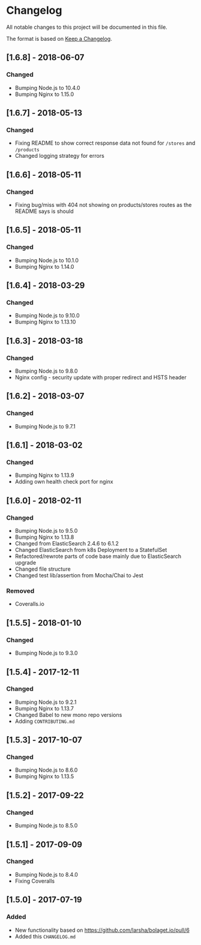 # Changelog
All notable changes to this project will be documented in this file.

The format is based on [Keep a Changelog](http://keepachangelog.com/en/1.0.0/).

## [1.6.8] - 2018-06-07
### Changed
- Bumping Node.js to 10.4.0
- Bumping Nginx to 1.15.0

## [1.6.7] - 2018-05-13
### Changed
- Fixing README to show correct response data not found for `/stores` and `/products`
- Changed logging strategy for errors

## [1.6.6] - 2018-05-11
### Changed
- Fixing bug/miss with 404 not showing on products/stores routes as the README says is should

## [1.6.5] - 2018-05-11
### Changed
- Bumping Node.js to 10.1.0
- Bumping Nginx to 1.14.0

## [1.6.4] - 2018-03-29
### Changed
- Bumping Node.js to 9.10.0
- Bumping Nginx to 1.13.10

## [1.6.3] - 2018-03-18
### Changed
- Bumping Node.js to 9.8.0
- Nginx config - security update with proper redirect and HSTS header

## [1.6.2] - 2018-03-07
### Changed
- Bumping Node.js to 9.7.1

## [1.6.1] - 2018-03-02
### Changed
- Bumping Nginx to 1.13.9
- Adding own health check port for nginx

## [1.6.0] - 2018-02-11
### Changed
- Bumping Node.js to 9.5.0
- Bumping Nginx to 1.13.8
- Changed from ElasticSearch 2.4.6 to 6.1.2
- Changed ElasticSearch from k8s Deployment to a StatefulSet
- Refactored/rewrote parts of code base mainly due to ElasticSearch upgrade
- Changed file structure
- Changed test lib/assertion from Mocha/Chai to Jest

### Removed
- Coveralls.io

## [1.5.5] - 2018-01-10
### Changed
- Bumping Node.js to 9.3.0

## [1.5.4] - 2017-12-11
### Changed
- Bumping Node.js to 9.2.1
- Bumping Nginx to 1.13.7
- Changed Babel to new mono repo versions
- Adding `CONTRIBUTING.md`

## [1.5.3] - 2017-10-07
### Changed
- Bumping Node.js to 8.6.0
- Bumping Nginx to 1.13.5

## [1.5.2] - 2017-09-22
### Changed
- Bumping Node.js to 8.5.0

## [1.5.1] - 2017-09-09
### Changed
- Bumping Node.js to 8.4.0
- Fixing Coveralls

## [1.5.0] - 2017-07-19
### Added
- New functionality based on https://github.com/larsha/bolaget.io/pull/6
- Added this `CHANGELOG.md`
